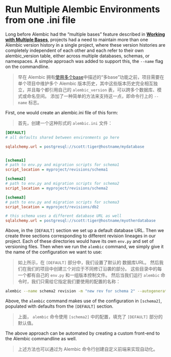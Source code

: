 # Run Multiple Alembic Environments from one .ini file

[Working with Multiple Bases]: ../zh/05_03_working_with_multiple_bases.md
[使用多个base]: ../zh/05_03_working_with_multiple_bases.md

Long before Alembic had the “multiple bases” feature described in **[Working with Multiple Bases]**, projects had a need to maintain more than one Alembic version history in a single project, where these version histories are completely independent of each other and each refer to their own alembic_version table, either across multiple databases, schemas, or namespaces. A simple approach was added to support this, the `--name` flag on the commandline.

> 早在 Alembic 拥有[使用多个base]中描述的“多base”功能之前，项目需要在单个项目中维护多个 Alembic 版本历史，其中这些版本历史完全相互独立，并且每个都引用自己的 `alembic_version` 表，可以跨多个数据库、模式或命名空间。 添加了一种简单的方法来支持这一点，即命令行上的 `--name` 标志。

First, one would create an alembic.ini file of this form:

> 首先，创建一个这种形式的 `alembic.ini` 文件：

```ini
[DEFAULT]
# all defaults shared between environments go here

sqlalchemy.url = postgresql://scott:tiger@hostname/mydatabase


[schema1]
# path to env.py and migration scripts for schema1
script_location = myproject/revisions/schema1

[schema2]
# path to env.py and migration scripts for schema2
script_location = myproject/revisions/schema2

[schema3]
# path to env.py and migration scripts for schema3
script_location = myproject/revisions/db2

# this schema uses a different database URL as well
sqlalchemy.url = postgresql://scott:tiger@hostname/myotherdatabase
```

Above, in the `[DEFAULT]` section we set up a default database URL. Then we create three sections corresponding to different revision lineages in our project. Each of these directories would have its own `env.py` and set of versioning files. Then when we run the `alembic` command, we simply give it the name of the configuration we want to use:

> 如上所示，在 `[DEFAULT]` 部分中，我们设置了默认的 数据库URL。 然后我们在我们的项目中创建三个对应于不同修订沿袭的部分。 这些目录中的每一个都有自己的 `env.py` 和一组版本控制文件。 然后当我们运行 `alembic` 命令时，我们只需给它指定我们要使用的配置的名称：

```bash
alembic --name schema2 revision -m "new rev for schema 2" --autogenerate
```

Above, the `alembic` command makes use of the configuration in `[schema2]`, populated with defaults from the `[DEFAULT]` section.

> 上面， `alembic` 命令使用 `[schema2]` 中的配置，填充了 `[DEFAULT]` 部分的默认值。

The above approach can be automated by creating a custom front-end to the Alembic commandline as well.

> 上述方法也可以通过为 Alembic 命令行创建自定义前端来实现自动化。
